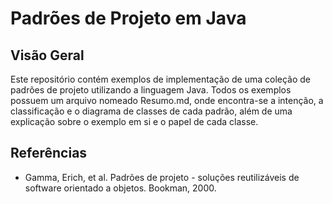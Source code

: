 # Padrões de Projeto em Java

## Visão Geral

Este repositório contém exemplos de implementação de uma coleção de padrões de projeto utilizando a linguagem Java. Todos os
exemplos possuem um arquivo nomeado Resumo.md, onde encontra-se a intenção, a classificação e o diagrama de classes de cada
padrão, além de uma explicação sobre o exemplo em si e o papel de cada classe.

## Referências

- Gamma, Erich, et al. Padrões de projeto - soluções reutilizáveis de software orientado a objetos. Bookman, 2000.

